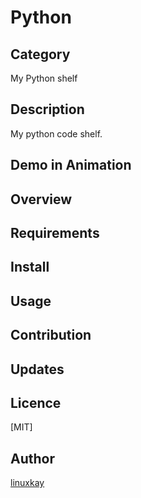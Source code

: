 # Python 

## Category 

My Python shelf 

## Description

My python code shelf.

## Demo in Animation

## Overview

## Requirements

## Install

## Usage

## Contribution

## Updates

## Licence
[MIT]

## Author

[linuxkay](https://github.com/linuxkay)
